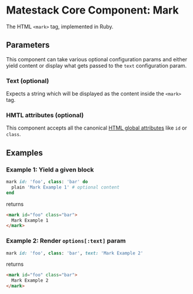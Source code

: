 # Matestack Core Component: Mark

The HTML `<mark>` tag, implemented in Ruby.

## Parameters
This component can take various optional configuration params and either yield content or display what gets passed to the `text` configuration param.

### Text (optional)
Expects a string which will be displayed as the content inside the `<mark>` tag.

### HMTL attributes (optional)
This component accepts all the canonical [HTML global attributes](https://www.w3schools.com/tags/ref_standardattributes.asp) like `id` or `class`.

## Examples

### Example 1: Yield a given block

```ruby
mark id: 'foo', class: 'bar' do
  plain 'Mark Example 1' # optional content
end
```

returns

```html
<mark id="foo" class="bar">
  Mark Example 1
</mark>
```

### Example 2: Render `options[:text]` param

```ruby
mark id: 'foo', class: 'bar', text: 'Mark Example 2'
```

returns

```html
<mark id="foo" class="bar">
  Mark Example 2
</mark>
```
